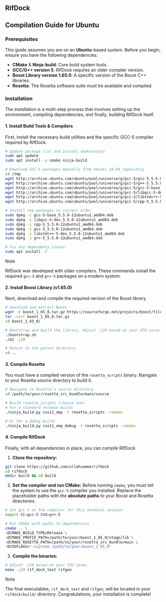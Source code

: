## RifDock
## Compilation Guide for Ubuntu

### Prerequisites

This guide assumes you are on an **Ubuntu**-based system. Before you begin, ensure you have the following dependencies:

* **CMake** & **Ninja-build**: Core build system tools.
* **GCC/G++ version 5**: RifDock requires an older compiler version.
* **Boost Library version 1.65.0**: A specific version of the Boost C++ libraries.
* **Rosetta**: The Rosetta software suite must be available and compiled.

### Installation

The installation is a multi-step process that involves setting up the environment, compiling dependencies, and finally, building RifDock itself.

#### 1. Install Build Tools & Compilers

First, install the necessary build utilities and the specific GCC-5 compiler required by RifDock.

```bash
# Update package list and install cmake/ninja
sudo apt update
sudo apt install -y cmake ninja-build

# Download GCC-5 packages manually from Ubuntu 18.04 repository
cd /tmp
wget http://archive.ubuntu.com/ubuntu/pool/universe/g/gcc-5/gcc-5_5.5.0-12ubuntu1_amd64.deb
wget http://archive.ubuntu.com/ubuntu/pool/universe/g/gcc-5/g++-5_5.5.0-12ubuntu1_amd64.deb
wget http://archive.ubuntu.com/ubuntu/pool/universe/g/gcc-5/gcc-5-base_5.5.0-12ubuntu1_amd64.deb
wget http://archive.ubuntu.com/ubuntu/pool/universe/g/gcc-5/libgcc-5-dev_5.5.0-12ubuntu1_amd64.deb
wget http://archive.ubuntu.com/ubuntu/pool/universe/g/gcc-5/libstdc++-5-dev_5.5.0-12ubuntu1_amd64.deb
wget http://archive.ubuntu.com/ubuntu/pool/universe/g/gcc-5/cpp-5_5.5.0-12ubuntu1_amd64.deb

# Install the packages in correct order
sudo dpkg -i gcc-5-base_5.5.0-12ubuntu1_amd64.deb
sudo dpkg -i libgcc-5-dev_5.5.0-12ubuntu1_amd64.deb
sudo dpkg -i cpp-5_5.5.0-12ubuntu1_amd64.deb
sudo dpkg -i gcc-5_5.5.0-12ubuntu1_amd64.deb
sudo dpkg -i libstdc++-5-dev_5.5.0-12ubuntu1_amd64.deb
sudo dpkg -i g++-5_5.5.0-12ubuntu1_amd64.deb

# Fix any dependency issues
sudo apt install -f
```

> [!NOTE]
> RifDock was developed with older compilers. These commands install the required `gcc-5` and `g++-5` packages on a modern system.

#### 2. Install Boost Library (v1.65.0)

Next, download and compile the required version of the Boost library.

```bash
# Download and extract Boost
wget -O boost_1_65_0.tar.gz https://sourceforge.net/projects/boost/files/boost/1.65.0/boost_1_65_0.tar.gz/download
tar -xzvf boost_1_65_0.tar.gz
cd boost_1_65_0/

# Bootstrap and build the library. Adjust -j20 based on your CPU cores.
./bootstrap.sh
./b2 -j20

# Return to the parent directory
cd ..
```

#### 3. Compile Rosetta

You must have a compiled version of the `rosetta_scripts` binary. Navigate to your Rosetta source directory to build it.

```bash
# Navigate to Rosetta's source directory
cd /path/to/your/rosetta_src_bundle/main/source

# Build rosetta_scripts (choose one)
# For a standard release build:
./ninja_build.py cxx11_omp -t rosetta_scripts -remake

# Or for a debug build:
./ninja_build.py cxx11_omp_debug -t rosetta_scripts -remake
```

#### 4. Compile RifDock

Finally, with all dependencies in place, you can compile RifDock.

1. **Clone the repository:**

```bash
git clone https://github.com/ullahsamee/rifdock
cd rifdock
mkdir build && cd build
```

2. **Set the compiler and run CMake:** Before running `cmake`, you must tell the system to use the `gcc-5` compiler you installed. Replace the placeholder paths with the **absolute paths** to your Boost and Rosetta directories.

```bash
# Set gcc-5 as the compiler for this terminal session
export CC=gcc-5 CXX=g++-5

# Run CMake with paths to dependencies
cmake .. \
-DCMAKE_BUILD_TYPE=Release \
-DCMAKE_PREFIX_PATH=/path/to/your/boost_1_65_0/stage/lib \
-DCMAKE_ROSETTA_PATH=/path/to/your/rosetta_src_bundle/main \
-DCXXFLAGS="-isystem /path/to/your/boost_1_65_0"
```

3. **Compile the binaries:**

```bash
# Adjust -j20 based on your CPU cores
make -j24 rif_dock_test rifgen
```

> [!NOTE]
> The final executables, `rif_dock_test` and `rifgen`, will be located in your `rifdock/build/` directory. Congratulations, your installation is complete!
